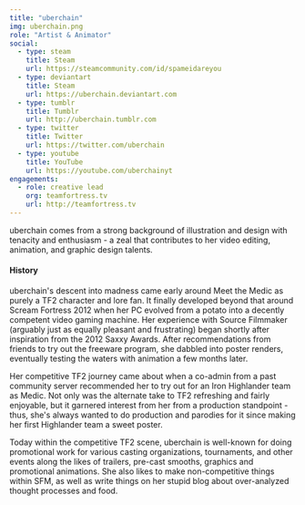 ```yaml
---
title: "uberchain"
img: uberchain.png
role: "Artist & Animator"
social:
  - type: steam
    title: Steam
    url: https://steamcommunity.com/id/spameidareyou
  - type: deviantart
    title: Steam
    url: https://uberchain.deviantart.com
  - type: tumblr
    title: Tumblr
    url: http://uberchain.tumblr.com
  - type: twitter
    title: Twitter
    url: https://twitter.com/uberchain
  - type: youtube
    title: YouTube
    url: https://youtube.com/uberchainyt
engagements:
  - role: creative lead
    org: teamfortress.tv
    url: http://teamfortress.tv
---
```

uberchain comes from a strong background of illustration and design with tenacity and enthusiasm - a zeal that contributes to her video editing, animation, and graphic design talents.

<!--more-->

#### History

uberchain's descent into madness came early around Meet the Medic as purely a TF2 character and lore fan. It finally developed beyond that around Scream Fortress 2012 when her PC evolved from a potato into a decently competent video gaming machine. Her experience with Source Filmmaker (arguably just as equally pleasant and frustrating) began shortly after inspiration from the 2012 Saxxy Awards. After recommendations from friends to try out the freeware program, she dabbled into poster renders, eventually testing the waters with animation a few months later.

Her competitive TF2 journey came about when a co-admin from a past community server recommended her to try out for an Iron Highlander team as Medic. Not only was the alternate take to TF2 refreshing and fairly enjoyable, but it garnered interest from her from a production standpoint - thus, she's always wanted to do production and parodies for it since making her first Highlander team a sweet poster.

Today within the competitive TF2 scene, uberchain is well-known for doing promotional work for various casting organizations, tournaments, and other events along the likes of trailers, pre-cast smooths, graphics and promotional animations. She also likes to make non-competitive things within SFM, as well as write things on her stupid blog about over-analyzed thought processes and food.
